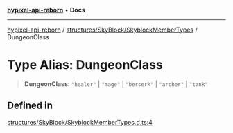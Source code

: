 [**hypixel-api-reborn**](../../../../README.md) • **Docs**

***

[hypixel-api-reborn](../../../../modules.md) / [structures/SkyBlock/SkyblockMemberTypes](../README.md) / DungeonClass

# Type Alias: DungeonClass

> **DungeonClass**: `"healer"` \| `"mage"` \| `"berserk"` \| `"archer"` \| `"tank"`

## Defined in

[structures/SkyBlock/SkyblockMemberTypes.d.ts:4](https://github.com/Kathund/REBORN-docs-TEST/blob/226e7f6a62bb6bca87ef0828ac84e9098d59f860/src/structures/SkyBlock/SkyblockMemberTypes.d.ts#L4)
